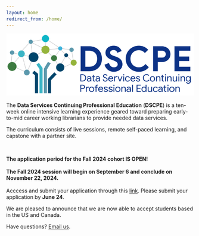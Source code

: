 ```yaml
---
layout: home
redirect_from: /home/
---
```


<p align="center"><img src="/images/logos/dscpelogo_horizontal_small.png" alt="DSCPE Logo"></p>

The **Data Services Continuing Professional Education** (**DSCPE**) is a ten-week online intensive learning experience geared toward preparing early-to-mid career working librarians to provide needed data services.

The curriculum consists of live sessions, remote self-paced learning, and capstone with a partner site.

<br>

**The application period for the Fall 2024 cohort IS OPEN!** <br>
<br>**The Fall 2024 session will begin on September 6 and conclude on November 22, 2024.** <br>
<br>
Acccess and submit your application through this <a href="https://hms.az1.qualtrics.com/jfe/form/SV_4SH5Fut97Na1w8K" target="_blank">link</a>. 
Please submit your application by **June 24**. 
<br>

We are pleased to announce that we are now able to accept students based in the US and Canada.

Have questions? [Email us](mailto:dscpe.info@gmail.com).


